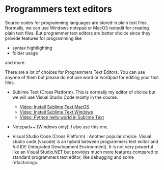 # Programmers text editors

Source codes for programming languages are stored in plain text files.
Normally, we can use Windows notepad or MacOS textedit for creating plain text files.
But programmer text editors are better choice since they provide features for programming like

- syntax hightlighting
- folder usage

and more.


There are a lot of choices for Programmers Text Editors.
You can use anyone of them but please do not use word or wordpad for editing your text files.

- Sublime Text (Cross Platform).
This is normally my editor of choice but we will use Visual Studio Code mostly in the course.

	- [Video: Install Sublime Text MacOS](https://youtu.be/0Mrxn_Ugjdo)
	- [Video: Install Sublime Text Windows](https://youtu.be/j61dqr7geRo)
	- [Video: Python hello world in Sublime Text](https://youtu.be/1U8TI16AR4s)

- Notepad++ (Windows only): I also use this one.

- Visual Studio Code (Cross Platform) : Another popular choice.
Visual studio code (vscode) is an hybrid between programmers text editor and full IDE (Integrated Development Environment).
It is not very powerful like an Visual Studio.NET but provides much more features compared to standard programmers text editor, like debugging and some refactorings.



